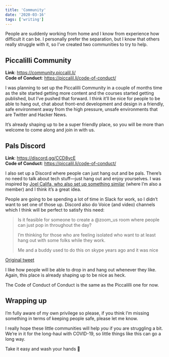 ```yaml
---
title: 'Community'
date: '2020-03-16'
tags: ['writing']
---
```


People are suddenly working from home and I know from experience how difficult it can be. I personally prefer the separation, but I know that others really struggle with it, so I’ve created two communities to try to help.

## Piccalilli Community 

**Link**: <https://community.piccalil.li/>  
**Code of Conduct**: <https://piccalil.li/code-of-conduct/>

I was planning to set up the Piccalilli Community in a couple of months time as the site started getting more content and the courses started getting published, but I’ve pushed that forward. I think it’ll be nice for people to be able to hang out, chat about front-end development and design in a friendly, safe environment away from the high pressure, unsafe environments that are Twitter and Hacker News. 

It’s already shaping up to be a super friendly place, so you will be more than welcome to come along and join in with us.

## Pals Discord 

**Link**: <https://discord.gg/CCD8ycE>  
**Code of Conduct**: <https://piccalil.li/code-of-conduct/>

I also set up a Discord where people can just hang out and be pals. There’s no need to talk about tech stuff—just hang out and enjoy yourselves. I was inspired by [Joel Califa, who also set up something similar](https://twitter.com/notdetails/status/1238956925192151041) (where I’m also a member) and I think it’s a great idea.

People are going to be spending a lot of time in Slack for work, so I didn’t want to set one of those up. Discord also do Voice (and video) channels which I think will be perfect to satisfy this need:

> Is it feasible for someone to create a @zoom_us room where people can just pop in throughout the day?
> 
> I’m thinking for those who are feeling isolated who want to at least hang out with some folks while they work.
> 
> Me and a buddy used to do this on skype years ago and it was nice

[Original tweet](https://twitter.com/hankchizljaw/status/1238764430764183554)

I like how people will be able to drop in and hang out whenever they like. Again, this place is already shaping up to be nice as heck.

The Code of Conduct of Conduct is the same as the Piccalilli one for now.

## Wrapping up

I’m fully aware of my own privilege so please, if you think I’m missing something in terms of keeping people safe, please let me know. 

I really hope these little communities will help _you_ if you are struggling a bit. We’re in it for the long-haul with COVID-19, so little things like this can go a long way.

Take it easy and wash your hands 🖤